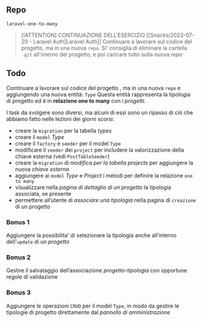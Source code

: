 ## Repo
`laravel-one-to-many`

> [!ATTENTION] CONTINUAZIONE DELL'ESERCIZIO [[Snacks/2023-07-20 - Laravel Auth|Laravel Auth]]
> Continuare a lavorare sul codice del progetto, ma in una nuova `repo`.
> Si' consiglia di eliminare la cartella `.git` all'interno del progetto, e poi caricare tutto sulla nuova *repo*

## Todo
Continuare a lavorare sul codice del progetto , ma in una nuova `repo` e aggiungendo una nuova entità: `Type`
Questa entità rappresenta la tipologia di progetto ed è in **relazione one to many** con i *progetti*.

I task da svolgere sono diversi, ma alcuni di essi sono un ripasso di ciò che abbiamo fatto nelle lezioni dei giorni scorsi:
- creare la `migration` per la tabella *types*
- creare il `model` *Type*
- creare il `factory` e `seeder` per il model `Type`
- modificare il `seeder` dei `project` per includere la valorizzazione della chiave esterna (vedi `PostTableSeeder`)
- creare la `migration` di *modifica per la tabella projects* per aggiungere la nuova *chiave esterna*
- aggiungere ai `model` *Type* e *Project* i metodi per definire la relazione `one to many`
- visualizzare nella *pagina di dettaglio di un progetto* la tipologia associata, se presente
- permettere all’utente di *associare una tipologia* nella pagina di `creazione` di un progetto

### Bonus 1
Aggiungere la possibilita' di selezionare la tipologia anche all'interno dell'`update` di un *progetto*

### Bonus 2
Gestire il salvataggio dell’associazione *progetto-tipologia* con opportune regole di validazione

### Bonus 3
Aggiungere le operazioni `CRUD` per il model `Type`, in modo da gestire le tipologie di progetto direttamente dal *pannello di amministrazione*